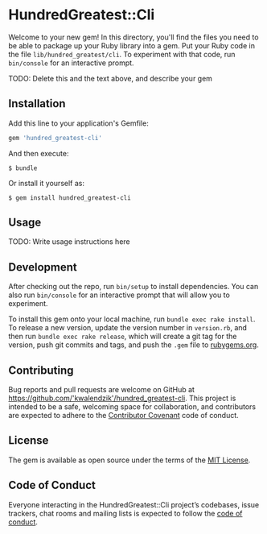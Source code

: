 # HundredGreatest::Cli

Welcome to your new gem! In this directory, you'll find the files you need to be able to package up your Ruby library into a gem. Put your Ruby code in the file `lib/hundred_greatest/cli`. To experiment with that code, run `bin/console` for an interactive prompt.

TODO: Delete this and the text above, and describe your gem

## Installation

Add this line to your application's Gemfile:

```ruby
gem 'hundred_greatest-cli'
```

And then execute:

    $ bundle

Or install it yourself as:

    $ gem install hundred_greatest-cli

## Usage

TODO: Write usage instructions here

## Development

After checking out the repo, run `bin/setup` to install dependencies. You can also run `bin/console` for an interactive prompt that will allow you to experiment.

To install this gem onto your local machine, run `bundle exec rake install`. To release a new version, update the version number in `version.rb`, and then run `bundle exec rake release`, which will create a git tag for the version, push git commits and tags, and push the `.gem` file to [rubygems.org](https://rubygems.org).

## Contributing

Bug reports and pull requests are welcome on GitHub at https://github.com/'kwalendzik'/hundred_greatest-cli. This project is intended to be a safe, welcoming space for collaboration, and contributors are expected to adhere to the [Contributor Covenant](http://contributor-covenant.org) code of conduct.

## License

The gem is available as open source under the terms of the [MIT License](https://opensource.org/licenses/MIT).

## Code of Conduct

Everyone interacting in the HundredGreatest::Cli project’s codebases, issue trackers, chat rooms and mailing lists is expected to follow the [code of conduct](https://github.com/'kwalendzik'/hundred_greatest-cli/blob/master/CODE_OF_CONDUCT.md).
